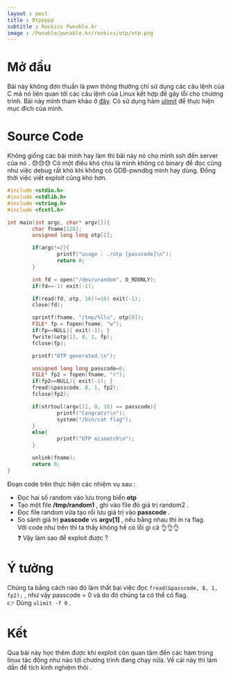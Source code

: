 ```yaml
---
layout : post 
title : Otppppp 
subtitle : Rookiss Pwnable.kr 
image : /Pwnable/pwnable.kr/rookiss/otp/otp.png 
--- 
```


# Mở đầu
Bài này không đơn thuần là pwn thông thường chỉ sử dụng các câu lệnh của C mà nó liên quan tới các câu lệnh của Linux kết hợp để gây lỗi cho chương trình.
Bài này mình tham khảo ở [đây](https://nickcano.com/pwnables-write-ups-oct17/). Có sử dụng hàm [ulimit](https://ss64.com/bash/ulimit.html) để thực hiện mục
đích của mình. 

# Source Code  
Không giống các bài mình hay làm thì bài này nó cho mình ssh đến server của nó . 😓😓😓 Có một điều khó chịu là mình không có binary để đọc cũng
như việc debug rất khó khi không có GDB-pwndbg mình hay dùng. Đồng thời việc viết exploit cũng khó hơn. 

```c
#include <stdio.h>
#include <stdlib.h>
#include <string.h>
#include <fcntl.h>

int main(int argc, char* argv[]){       
	    char fname[128];
        unsigned long long otp[2];

        if(argc!=2){
                printf("usage : ./otp [passcode]\n");
                return 0;
        }

        int fd = open("/dev/urandom", O_RDONLY);
        if(fd==-1) exit(-1);

        if(read(fd, otp, 16)!=16) exit(-1);
        close(fd);

        sprintf(fname, "/tmp/%llu", otp[0]);
        FILE* fp = fopen(fname, "w");
        if(fp==NULL){ exit(-1); }
        fwrite(&otp[1], 8, 1, fp);
        fclose(fp);

        printf("OTP generated.\n");

        unsigned long long passcode=0;
        FILE* fp2 = fopen(fname, "r");
        if(fp2==NULL){ exit(-1); }
        fread(&passcode, 8, 1, fp2);
        fclose(fp2);

        if(strtoul(argv[1], 0, 16) == passcode){
                printf("Congratz!\n");
                system("/bin/cat flag");
        }
        else{
                printf("OTP mismatch\n");
        }

        unlink(fname);
        return 0;
}
```
  
Đoạn code trên thực hiện các nhiệm vụ sau : 
 - Đọc hai số random vào lưu trong biến **otp** 
 - Tạo một file **/tmp/random1** , ghi vào file đó giá trị random2 . 
 - Đọc file random vừa tạo rồi lưu giá trị vào **passcode** . 
 - So sánh giá trị **passcode** vs **argv[1]** , nếu bằng nhau thì in ra flag.   
Với code như trên thì ta thấy không hề có lỗi gì cả 👌👌👌  
❓ Vậy làm sao để exploit được ? 

# Ý tưởng  
Chúng ta bằng cách nào đó làm thất bại việc đọc ```fread(&passcode, 8, 1, fp2);``` , như vậy passcode = 0 và do đó chúng ta có thể có flag.  
👉 Dùng ```ulimit -f 0``` .

# Kết 

Qua bài này học thêm được khi exploit còn quan tâm đến các hàm trong linux tác động như nào tới chương trình đang chạy nữa. Về cái này thì làm dần để tích kinh nghiệm thôi . 
